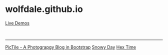 # wolfdale.github.io
<p><u>Live Demos</u></p>
<br/><hr>
<a href="https://wolfdale.github.io/LiveAt/Pictile/">PicTile - A Photograpgy Blog in Bootstrap</a>
<a href="https://wolfdale.github.io/LiveAt/snow/">Snowy Day</a>
<a href="https://wolfdale.github.io/LiveAt/HexTime/">Hex Time</a>

